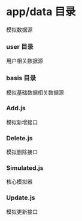 # app/data 目录
模拟数据源
### user 目录
用户相关数据源
### basis 目录
模拟基础数据相关数据源
### Add.js
模拟新增接口
### Delete.js
模拟删除接口
### Simulated.js
核心模拟器
### Update.js
模拟更新接口